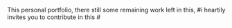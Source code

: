 This personal portfolio,
there still some remaining work left in this,
#i heartily invites you to contribute in this #
